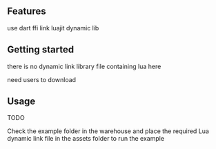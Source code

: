 
## Features

use dart ffi link luajit dynamic lib 

## Getting started

there is no dynamic link library file containing lua here

need users to download

## Usage
TODO

Check the example folder in the warehouse and place the required Lua dynamic link file in the assets folder to run the example

